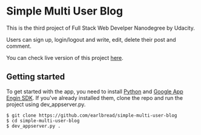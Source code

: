 # Simple Multi User Blog

This is the third project of Full Stack Web Develper Nanodegree by Udacity.

Users can sign up, login/logout and write, edit, delete their post and comment.

You can check live version of this project [here](http://simple-multi-user-blog.appspot.com/blog).

## Getting started

To get started with the app, you need to install [Python][1] and [Google App Engin SDK][2].
If you've already installed them, clone the repo and run the project using dev_appserver.py.

    $ git clone https://github.com/earlbread/simple-multi-user-blog
    $ cd simple-multi-user-blog
    $ dev_appserver.py .

[1]: https://www.python.org/downloads/
[2]: https://cloud.google.com/appengine/docs/python/download

